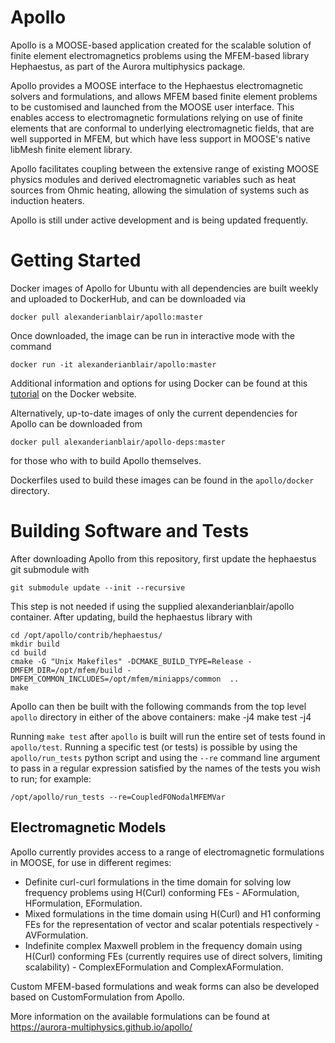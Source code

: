 # Apollo
Apollo is a MOOSE-based application created for the scalable solution of finite element electromagnetics problems using the MFEM-based library Hephaestus, as part of the Aurora multiphysics package.

Apollo provides a MOOSE interface to the Hephaestus electromagnetic solvers and formulations, and allows MFEM based finite element problems to be customised and launched from the MOOSE user interface. This enables access to electromagnetic formulations relying on use of finite elements that are conformal to underlying electromagnetic fields, that are well supported in MFEM, but which have less support in MOOSE's native libMesh finite element library.

Apollo facilitates coupling between the extensive range of existing MOOSE physics modules and derived electromagnetic variables such as heat sources from Ohmic heating, allowing the simulation of systems such as induction heaters.

Apollo is still under active development and is being updated frequently.
# Getting Started
Docker images of Apollo for Ubuntu with all dependencies are built weekly and uploaded to DockerHub, and
can be downloaded via
```
docker pull alexanderianblair/apollo:master
```
Once downloaded, the image can be run in interactive mode with the command
```
docker run -it alexanderianblair/apollo:master
```
Additional information and options for using Docker can be found at this [tutorial](https://docs.docker.com/get-started/) on the Docker website.

Alternatively, up-to-date images of only the current dependencies for Apollo can be downloaded from
```
docker pull alexanderianblair/apollo-deps:master
```
for those who with to build Apollo themselves.

Dockerfiles used to build these images can be found in the `apollo/docker` directory.
# Building Software and Tests
After downloading Apollo from this repository, first update the hephaestus git submodule with 
```
git submodule update --init --recursive
```
This step is not needed if using the supplied alexanderianblair/apollo container. After updating, build the hephaestus library with
```
cd /opt/apollo/contrib/hephaestus/
mkdir build
cd build
cmake -G "Unix Makefiles" -DCMAKE_BUILD_TYPE=Release -DMFEM_DIR=/opt/mfem/build -DMFEM_COMMON_INCLUDES=/opt/mfem/miniapps/common  ..
make
```

Apollo can then be built with the following commands from the top level `apollo` directory in either of the above containers:
    make -j4 
    make test -j4

Running `make test` after `apollo` is built will run the entire set of tests found in `apollo/test`. Running a specific test (or tests) is possible by using the `apollo/run_tests` python script and using the `--re` command line argument to pass in a regular expression satisfied by the names of the tests you wish to run; for example:
```
/opt/apollo/run_tests --re=CoupledFONodalMFEMVar
```

## Electromagnetic Models
Apollo currently provides access to a range of electromagnetic formulations in MOOSE, for use in different regimes:

- Definite curl-curl formulations in the time domain for solving low frequency problems using H(Curl) conforming FEs - AFormulation, HFormulation, EFormulation.
- Mixed formulations in the time domain using H(Curl) and H1 conforming FEs for the representation of vector and scalar potentials respectively - AVFormulation. 
- Indefinite complex Maxwell problem in the frequency domain using H(Curl) conforming FEs (currently requires use of direct solvers, limiting scalability) - ComplexEFormulation and ComplexAFormulation.

Custom MFEM-based formulations and weak forms can also be developed based on CustomFormulation from Apollo.

More information on the available formulations can be found at https://aurora-multiphysics.github.io/apollo/

